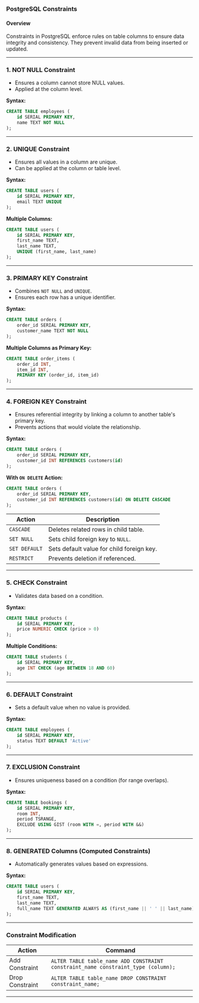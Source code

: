 ### PostgreSQL Constraints  

#### Overview  
Constraints in PostgreSQL enforce rules on table columns to ensure data integrity and consistency. They prevent invalid data from being inserted or updated.  

---

### **1. NOT NULL Constraint**  
- Ensures a column cannot store NULL values.  
- Applied at the column level.  

**Syntax:**  
```sql
CREATE TABLE employees (
    id SERIAL PRIMARY KEY,
    name TEXT NOT NULL
);
```

---

### **2. UNIQUE Constraint**  
- Ensures all values in a column are unique.  
- Can be applied at the column or table level.  

**Syntax:**  
```sql
CREATE TABLE users (
    id SERIAL PRIMARY KEY,
    email TEXT UNIQUE
);
```

**Multiple Columns:**  
```sql
CREATE TABLE users (
    id SERIAL PRIMARY KEY,
    first_name TEXT,
    last_name TEXT,
    UNIQUE (first_name, last_name)
);
```

---

### **3. PRIMARY KEY Constraint**  
- Combines `NOT NULL` and `UNIQUE`.  
- Ensures each row has a unique identifier.  

**Syntax:**  
```sql
CREATE TABLE orders (
    order_id SERIAL PRIMARY KEY,
    customer_name TEXT NOT NULL
);
```

**Multiple Columns as Primary Key:**  
```sql
CREATE TABLE order_items (
    order_id INT,
    item_id INT,
    PRIMARY KEY (order_id, item_id)
);
```

---

### **4. FOREIGN KEY Constraint**  
- Ensures referential integrity by linking a column to another table's primary key.  
- Prevents actions that would violate the relationship.  

**Syntax:**  
```sql
CREATE TABLE orders (
    order_id SERIAL PRIMARY KEY,
    customer_id INT REFERENCES customers(id)
);
```

**With `ON DELETE` Action:**  
```sql
CREATE TABLE orders (
    order_id SERIAL PRIMARY KEY,
    customer_id INT REFERENCES customers(id) ON DELETE CASCADE
);
```

| Action | Description |
|--------|------------|
| `CASCADE` | Deletes related rows in child table. |
| `SET NULL` | Sets child foreign key to `NULL`. |
| `SET DEFAULT` | Sets default value for child foreign key. |
| `RESTRICT` | Prevents deletion if referenced. |

---

### **5. CHECK Constraint**  
- Validates data based on a condition.  

**Syntax:**  
```sql
CREATE TABLE products (
    id SERIAL PRIMARY KEY,
    price NUMERIC CHECK (price > 0)
);
```

**Multiple Conditions:**  
```sql
CREATE TABLE students (
    id SERIAL PRIMARY KEY,
    age INT CHECK (age BETWEEN 18 AND 60)
);
```

---

### **6. DEFAULT Constraint**  
- Sets a default value when no value is provided.  

**Syntax:**  
```sql
CREATE TABLE employees (
    id SERIAL PRIMARY KEY,
    status TEXT DEFAULT 'Active'
);
```

---

### **7. EXCLUSION Constraint**  
- Ensures uniqueness based on a condition (for range overlaps).  

**Syntax:**  
```sql
CREATE TABLE bookings (
    id SERIAL PRIMARY KEY,
    room INT,
    period TSRANGE,
    EXCLUDE USING GIST (room WITH =, period WITH &&)
);
```

---

### **8. GENERATED Columns (Computed Constraints)**  
- Automatically generates values based on expressions.  

**Syntax:**  
```sql
CREATE TABLE users (
    id SERIAL PRIMARY KEY,
    first_name TEXT,
    last_name TEXT,
    full_name TEXT GENERATED ALWAYS AS (first_name || ' ' || last_name) STORED
);
```

---

### **Constraint Modification**  
| Action | Command |
|--------|---------|
| Add Constraint | `ALTER TABLE table_name ADD CONSTRAINT constraint_name constraint_type (column);` |
| Drop Constraint | `ALTER TABLE table_name DROP CONSTRAINT constraint_name;` |

---
